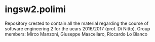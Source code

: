 # ingsw2.polimi
Repository crested to contain all the material regarding the course of software engineering 2 for the uears 2016/2017 (prof. Di Nitto). Group members: Mirco Manzoni, Giuseppe Mascellaro, Riccardo Lo Bianco
